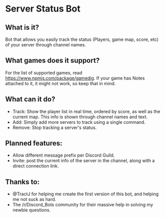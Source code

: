 # Server Status Bot
## What is it?
Bot that allows you easily track the status (Players, game map, score, etc) of your server through channel names.

## What games does it support?
For the list of supported games, read https://www.npmjs.com/package/gamedig. If your game has Notes attached to it, it might not work, so keep that in mind. 

## What can it do?
- Track: Show the player list in real time, ordered by score, as well as the current map. This info is shown through channel names and text.
- Add: Simply add more servers to track using a single command.
- Remove: Stop tracking a server's status.

## Planned features:
- Allow different message prefix per Discord Guild.
- Invite: post the current info of the server in the channel, along with a direct connection link.

## Thanks to:
- @TractJ for helping me create the first version of this bot, and helping me not suck as hard.
- The /r/Discord_Bots community for their massive help in solving my newbie questions.

